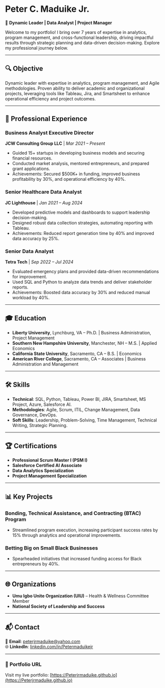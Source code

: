 # Peter C. Maduike Jr.

🎯 **Dynamic Leader | Data Analyst | Project Manager**

Welcome to my portfolio! I bring over 7 years of expertise in analytics, program management, and cross-functional leadership, driving impactful results through strategic planning and data-driven decision-making. Explore my professional journey below.

---

## 🔍 Objective

Dynamic leader with expertise in analytics, program management, and Agile methodologies. Proven ability to deliver academic and organizational projects, leveraging tools like Tableau, Jira, and Smartsheet to enhance operational efficiency and project outcomes.

---

## 💼 Professional Experience

### **Business Analyst Executive Director**  
**JCW Consulting Group LLC** | *Mar 2021 – Present*  
- Guided 15+ startups in developing business models and securing financial resources.  
- Conducted market analysis, mentored entrepreneurs, and prepared grant applications.  
- Achievements: Secured $500K+ in funding, improved business profitability by 30%, and operational efficiency by 40%.

### **Senior Healthcare Data Analyst**  
**JC Lighthouse** | *Jan 2021 – Aug 2024*  
- Developed predictive models and dashboards to support leadership decision-making.  
- Designed robust data collection strategies, automating reporting with Tableau.  
- Achievements: Reduced report generation time by 40% and improved data accuracy by 25%.

### **Senior Data Analyst**  
**Tetra Tech** | *Sep 2022 – Jul 2024*  
- Evaluated emergency plans and provided data-driven recommendations for improvement.  
- Used SQL and Python to analyze data trends and deliver stakeholder reports.  
- Achievements: Boosted data accuracy by 30% and reduced manual workload by 40%.

---

## 🎓 Education

- **Liberty University**, Lynchburg, VA – Ph.D. | Business Administration, Project Management  
- **Southern New Hampshire University**, Manchester, NH – M.S. | Applied Economics  
- **California State University**, Sacramento, CA – B.S. | Economics  
- **American River College**, Sacramento, CA – Associates | Business Administration and Management  

---

## 🛠️ Skills

- **Technical**: SQL, Python, Tableau, Power BI, JIRA, Smartsheet, MS Project, Azure, Salesforce AI.  
- **Methodologies**: Agile, Scrum, ITIL, Change Management, Data Governance, DevOps.  
- **Soft Skills**: Leadership, Problem-Solving, Time Management, Technical Writing, Strategic Planning.

---

## 🏆 Certifications

- **Professional Scrum Master I (PSM I)**  
- **Salesforce Certified AI Associate**  
- **Data Analytics Specialization**  
- **Project Management Specialization**

---

## 📊 Key Projects

### **Bonding, Technical Assistance, and Contracting (BTAC) Program**  
- Streamlined program execution, increasing participant success rates by 15% through analytics and operational improvements.

### **Betting Big on Small Black Businesses**  
- Spearheaded initiatives that increased funding access for Black entrepreneurs by 40%.

---

## 🌐 Organizations

- **Umu Igbo Unite Organization (UIU)** – Health & Wellness Committee Member  
- **National Society of Leadership and Success**  

---

## 📬 Contact

📧 **Email**: [peterjrmaduike@yahoo.com](mailto:peterjrmaduike@yahoo.com)  
🌐 **LinkedIn**: [linkedin.com/in/Petermaduikejr](https://www.linkedin.com/in/Petermaduikejr)

---

### 🌟 Portfolio URL
Visit my live portfolio: [https://Peterjrmaduike.github.io](https://Peterjrmaduike.github.io)
